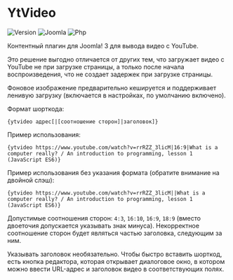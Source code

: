 # YtVideo

![Version](https://img.shields.io/badge/VERSION-1.5.1-0366d6.svg?style=for-the-badge)
![Joomla](https://img.shields.io/badge/joomla-3.7+-1A3867.svg?style=for-the-badge)
![Php](https://img.shields.io/badge/php-5.6+-8892BF.svg?style=for-the-badge)

Контентный плагин для Joomla! 3 для вывода видео с YouTube.

Это решение выгодно отличается от других тем, что загружает видео с YouTube не при загрузке страницы, а только после начала воспроизведения, что не создает задержек при загрузке страницы.

Фоновое изображение предварительно кешируется и поддерживает ленивую загрузку (включается в настройках, по умолчанию включено).

Формат шорткода:

```
{ytvideo адрес[|[соотношение сторон]|заголовок]}
```

Пример использования:

```
{ytvideo https://www.youtube.com/watch?v=rrRZZ_3licM|16:9|What is a computer really? / An introduction to programming, lesson 1 (JavaScript ES6)}
```

Пример использования без указания формата (обратите внимание на двойной слэш):

```
{ytvideo https://www.youtube.com/watch?v=rrRZZ_3licM||What is a computer really? / An introduction to programming, lesson 1 (JavaScript ES6)}
```

Допустимые соотношения сторон: `4:3`, `16:10`, `16:9`, `18:9` (вместо двоеточия допускается указывать знак минуса). Некорректное соотношение сторон будет являться частью заголовка, следующим за ним.

Указывать заголовок необязательно. Чтобы быстро вставить шорткод, есть кнопка редактора, которая открывает диалоговое окно, в котором можно ввести URL-адрес и заголовок видео в соответствующих полях.
